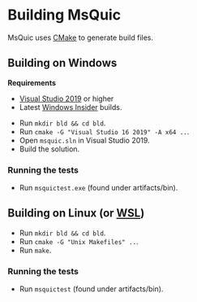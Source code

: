 # Building MsQuic

MsQuic uses [CMake](https://cmake.org/) to generate build files.

## Building on Windows

**Requirements**
  * [Visual Studio 2019](https://www.visualstudio.com/vs/) or higher
  * Latest [Windows Insider](https://insider.windows.com/en-us/) builds.

- Run `mkdir bld && cd bld`.
- Run `cmake -G "Visual Studio 16 2019" -A x64 ..`.
- Open `msquic.sln` in Visual Studio 2019.
- Build the solution.

### Running the tests

- Run `msquictest.exe` (found under artifacts/bin).

## Building on Linux (or [WSL](https://docs.microsoft.com/en-us/windows/wsl/wsl2-install))

- Run `mkdir bld && cd bld`.
- Run `cmake -G "Unix Makefiles" ..`.
- Run `make`.

### Running the tests

- Run `msquictest` (found under artifacts/bin).
